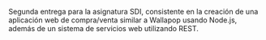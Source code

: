 Segunda entrega para la asignatura SDI, consistente en la creación de una aplicación web de compra/venta similar a Wallapop usando 
Node.js, además de un sistema de servicios web utilizando REST.